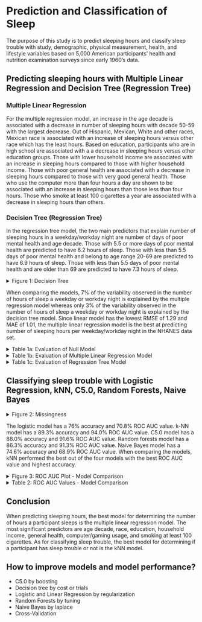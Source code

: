 # Prediction and Classification of Sleep

The purpose of this study is to predict sleeping hours and classify sleep trouble with study, demographic, physical measurement, health, and lifestyle variables based on 5,000 American participants’ health and nutrition examination surveys since early 1960’s data.

## Predicting sleeping hours with Multiple Linear Regression and Decision Tree (Regression Tree)

### Multiple Linear Regression
For the multiple regression model, an increase in the age decade is associated with a decrease in number of sleeping hours with decade 50-59 with the largest decrease. Out of Hispanic, Mexican, White and other races, Mexican race is associated with an increase of sleeping hours versus other race which has the least hours. Based on education, participants who are in high school are associated with a a decrease in sleeping hours versus other education groups. Those with lower household income are associated with an increase in sleeping hours compared to those with higher household income. Those with poor general health are associated with a decrease in sleeping hours compared to those with very good general health. Those who use the computer more than four hours a day are shown to be associated with an increase in sleeping hours than those less than four hours. Those who smoke at least 100 cigarettes a year are associated with a decrease in sleeping hours than others.


### Decision Tree (Regression Tree)
In the regression tree model, the two main predictors that explain number of sleeping hours in a weekday/workday night are number of days of poor mental health and age decade. Those with 5.5 or more days of poor mental health are predicted to have 6.2 hours of sleep. Those with less than 5.5 days of poor mental health and belong to age range 20-69 are predicted to have 6.9 hours of sleep. Those with less than 5.5 days of poor mental health and are older than 69 are predicted to have 7.3 hours of sleep.


<details><summary>Figure 1: Decision Tree</summary>
<p>
  
![decision_tree](https://user-images.githubusercontent.com/73903035/220234058-b5061b0e-47f6-41f1-b36d-75e2b4d65e11.png)
  
</p>
</details>

When comparing the models, 7% of the variability observed in the number of hours of sleep a weekday or workday night is explained by the multiple regression model whereas only 3% of the variability observed in the number of hours of sleep a weekday or workday night is explained by the decision tree model. Since linear model has the lowest RMSE of 1.29 and MAE of 1.01, the multiple linear regression model is the best at predicting number of sleeping hours per weekday/workday night in the NHANES data set.

<details><summary>Table 1a: Evaluation of Null Model</summary>
<p>
  
![null2](https://user-images.githubusercontent.com/73903035/220229574-87de77ed-1fc3-43d7-ac3f-99b3a572509d.png)
  
</p>
</details>

<details><summary>Table 1b: Evaluation of Multiple Linear Regression Model</summary>
<p>
  
![mlr2](https://user-images.githubusercontent.com/73903035/220229708-73bd57bf-47ad-494c-b77e-bee8a11cbfac.png)
  
</p>
</details>

<details><summary>Table 1c: Evaluation of Regression Tree Model</summary>
<p>

![regression_tree2](https://user-images.githubusercontent.com/73903035/220228992-e25306a3-9647-4bbd-8d56-db8e67f9e9c2.png)

</p>
</details>




## Classifying sleep trouble with Logistic Regression, kNN, C5.0, Random Forests, Naive Bayes

<details><summary>Figure 2: Missingness</summary>
<p>
  
![missingness](https://user-images.githubusercontent.com/73903035/220234137-b20a2cea-53e1-40c7-a67f-2ae8f4210606.png)
  
</p>
</details>

The logistic model has a 76% accuracy and 70.8% ROC AUC value. k-NN model has a 89.3% accuracy and 94.0% ROC AUC value. C5.0 model has a 88.0% accuracy and 91.6% ROC AUC value. Random forests model has a 86.3% accuracy and 91.3% ROC AUC value. Naive Bayes model has a 74.6% accuracy and 68.9% ROC AUC value. When comparing the models, kNN performed the best out of the four models with the best ROC AUC value and highest accuracy.

<details><summary>Figure 3: ROC AUC Plot - Model Comparison</summary>
<p>

![rocauc](https://user-images.githubusercontent.com/73903035/220234093-1d44c335-289e-4a82-bab0-358a75938891.png)
  
</p>
</details>

<details><summary>Table 2: ROC AUC Values - Model Comparison</summary>
<p>
  
![roc_auc_models_all2](https://user-images.githubusercontent.com/73903035/220229874-a0fd785e-c188-42a9-be00-96895adc2771.png)
  
</p>
</details>

## Conclusion

When predicting sleeping hours, the best model for determining the number of hours a participant sleeps is the multiple linear regression model. The most significant predictors are age decade, race, education, household income, general health, computer/gaming usage, and smoking at least 100 cigarettes. As for classifying sleep trouble, the best model for determining if a participant has sleep trouble or not is the kNN model.


## How to improve models and model performance?
- C5.0 by boosting
- Decision tree by cost or trials
- Logistic and Linear Regression by regularization
- Random Forests by tuning
- Naive Bayes by laplace
- Cross-Validation

